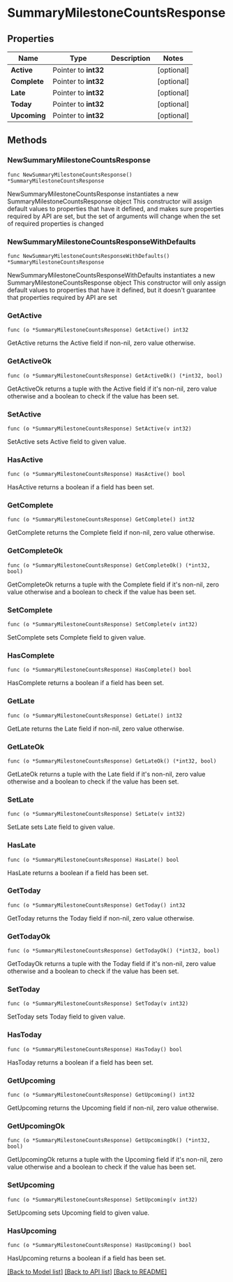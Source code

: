 # SummaryMilestoneCountsResponse

## Properties

Name | Type | Description | Notes
------------ | ------------- | ------------- | -------------
**Active** | Pointer to **int32** |  | [optional] 
**Complete** | Pointer to **int32** |  | [optional] 
**Late** | Pointer to **int32** |  | [optional] 
**Today** | Pointer to **int32** |  | [optional] 
**Upcoming** | Pointer to **int32** |  | [optional] 

## Methods

### NewSummaryMilestoneCountsResponse

`func NewSummaryMilestoneCountsResponse() *SummaryMilestoneCountsResponse`

NewSummaryMilestoneCountsResponse instantiates a new SummaryMilestoneCountsResponse object
This constructor will assign default values to properties that have it defined,
and makes sure properties required by API are set, but the set of arguments
will change when the set of required properties is changed

### NewSummaryMilestoneCountsResponseWithDefaults

`func NewSummaryMilestoneCountsResponseWithDefaults() *SummaryMilestoneCountsResponse`

NewSummaryMilestoneCountsResponseWithDefaults instantiates a new SummaryMilestoneCountsResponse object
This constructor will only assign default values to properties that have it defined,
but it doesn't guarantee that properties required by API are set

### GetActive

`func (o *SummaryMilestoneCountsResponse) GetActive() int32`

GetActive returns the Active field if non-nil, zero value otherwise.

### GetActiveOk

`func (o *SummaryMilestoneCountsResponse) GetActiveOk() (*int32, bool)`

GetActiveOk returns a tuple with the Active field if it's non-nil, zero value otherwise
and a boolean to check if the value has been set.

### SetActive

`func (o *SummaryMilestoneCountsResponse) SetActive(v int32)`

SetActive sets Active field to given value.

### HasActive

`func (o *SummaryMilestoneCountsResponse) HasActive() bool`

HasActive returns a boolean if a field has been set.

### GetComplete

`func (o *SummaryMilestoneCountsResponse) GetComplete() int32`

GetComplete returns the Complete field if non-nil, zero value otherwise.

### GetCompleteOk

`func (o *SummaryMilestoneCountsResponse) GetCompleteOk() (*int32, bool)`

GetCompleteOk returns a tuple with the Complete field if it's non-nil, zero value otherwise
and a boolean to check if the value has been set.

### SetComplete

`func (o *SummaryMilestoneCountsResponse) SetComplete(v int32)`

SetComplete sets Complete field to given value.

### HasComplete

`func (o *SummaryMilestoneCountsResponse) HasComplete() bool`

HasComplete returns a boolean if a field has been set.

### GetLate

`func (o *SummaryMilestoneCountsResponse) GetLate() int32`

GetLate returns the Late field if non-nil, zero value otherwise.

### GetLateOk

`func (o *SummaryMilestoneCountsResponse) GetLateOk() (*int32, bool)`

GetLateOk returns a tuple with the Late field if it's non-nil, zero value otherwise
and a boolean to check if the value has been set.

### SetLate

`func (o *SummaryMilestoneCountsResponse) SetLate(v int32)`

SetLate sets Late field to given value.

### HasLate

`func (o *SummaryMilestoneCountsResponse) HasLate() bool`

HasLate returns a boolean if a field has been set.

### GetToday

`func (o *SummaryMilestoneCountsResponse) GetToday() int32`

GetToday returns the Today field if non-nil, zero value otherwise.

### GetTodayOk

`func (o *SummaryMilestoneCountsResponse) GetTodayOk() (*int32, bool)`

GetTodayOk returns a tuple with the Today field if it's non-nil, zero value otherwise
and a boolean to check if the value has been set.

### SetToday

`func (o *SummaryMilestoneCountsResponse) SetToday(v int32)`

SetToday sets Today field to given value.

### HasToday

`func (o *SummaryMilestoneCountsResponse) HasToday() bool`

HasToday returns a boolean if a field has been set.

### GetUpcoming

`func (o *SummaryMilestoneCountsResponse) GetUpcoming() int32`

GetUpcoming returns the Upcoming field if non-nil, zero value otherwise.

### GetUpcomingOk

`func (o *SummaryMilestoneCountsResponse) GetUpcomingOk() (*int32, bool)`

GetUpcomingOk returns a tuple with the Upcoming field if it's non-nil, zero value otherwise
and a boolean to check if the value has been set.

### SetUpcoming

`func (o *SummaryMilestoneCountsResponse) SetUpcoming(v int32)`

SetUpcoming sets Upcoming field to given value.

### HasUpcoming

`func (o *SummaryMilestoneCountsResponse) HasUpcoming() bool`

HasUpcoming returns a boolean if a field has been set.


[[Back to Model list]](../README.md#documentation-for-models) [[Back to API list]](../README.md#documentation-for-api-endpoints) [[Back to README]](../README.md)


